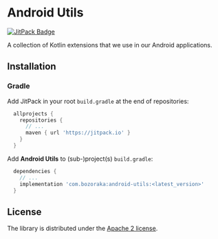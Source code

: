 # Android Utils

[![JitPack Badge](https://jitpack.io/v/com.bozoraka/android-utils.svg)](https://jitpack.io/#com.bozoraka/android-utils)

A collection of Kotlin extensions that we use in our Android applications.

## Installation

### Gradle

Add JitPack in your root `build.gradle` at the end of repositories:

```gradle
  allprojects {
    repositories {
      // ...
      maven { url 'https://jitpack.io' }
    }
  }
```

Add **Android Utils** to (sub-)project(s) `build.gradle`:

```gradle
  dependencies {
    // ...
    implementation 'com.bozoraka:android-utils:<latest_version>'
  }
```

## License

The library is distributed under the [Apache 2 license](./LICENSE).
